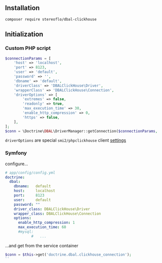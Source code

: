 ## Installation

```
composer require stereoflo/dbal-clickhouse
```

## Initialization
### Custom PHP script
```php
$connectionParams = [
    'host' => 'localhost',
    'port' => 8123,
    'user' => 'default',
    'password' => '',
    'dbname' => 'default',
    'driverClass' => 'DBALClickHouse\Driver',
    'wrapperClass' => 'DBALClickHouse\Connection',
    'driverOptions' => [
        'extremes' => false,
        'readonly' => true,
        'max_execution_time' => 30,
        'enable_http_compression' => 0,
        'https' => false,
    ],
];
$conn = \Doctrine\DBAL\DriverManager::getConnection($connectionParams, new \Doctrine\DBAL\Configuration());
```
`driverOptions` are special `smi2/phpclickhouse` client [settings](https://github.com/smi2/phpClickHouse#settings)

### Symfony
configure...
```yml
# app/config/config.yml
doctrine:
  dbal:
    dbname:   default
    host:     localhost
    port:     8123
    user:     default
    password: ""
    driver_class: DBALClickHouse\Driver
    wrapper_class: DBALClickHouse\Connection
    options:
      enable_http_compression: 1
      max_execution_time: 60
      #mysql:
            #   ...
```
...and get from the service container
```php
$conn = $this->get('doctrine.dbal.clickhouse_connection');
``
